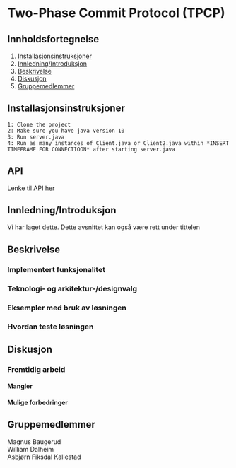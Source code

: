 # Two-Phase Commit Protocol (TPCP)

## Innholdsfortegnelse

1. [Installasjonsinstruksjoner](##Installasjonsinstruksjoner)
2. [Innledning/Introduksjon](##Innledning/Introduksjon)
3. [Beskrivelse](##Beskrivelse)
4. [Diskusjon](##Diskusjon)
5. [Gruppemedlemmer](##Gruppemedlemmer)

## Installasjonsinstruksjoner

```
1: Clone the project
2: Make sure you have java version 10
3: Run server.java
4: Run as many instances of Client.java or Client2.java within *INSERT TIMEFRAME FOR CONNECTIOON* after starting server.java
```

## API

Lenke til API her

## Innledning/Introduksjon

Vi har laget dette. Dette avsnittet kan også være rett under tittelen

## Beskrivelse

### Implementert funksjonalitet

### Teknologi- og arkitektur-/designvalg

### Eksempler med bruk av løsningen

### Hvordan teste løsningen

## Diskusjon

### Fremtidig arbeid

#### Mangler

#### Mulige forbedringer

## Gruppemedlemmer

Magnus Baugerud  
 William Dalheim  
 Asbjørn Fiksdal Kallestad
